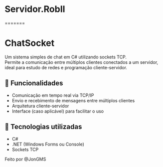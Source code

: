 # Servidor.RobII
=======
# ChatSocket

Um sistema simples de chat em C# utilizando sockets TCP.  
Permite a comunicação entre múltiplos clientes conectados a um servidor, ideal para estudo de redes e programação cliente-servidor.

## 🧠 Funcionalidades

- Comunicação em tempo real via TCP/IP
- Envio e recebimento de mensagens entre múltiplos clientes
- Arquitetura cliente-servidor
- Interface (caso aplicável) para facilitar o uso

## 🚀 Tecnologias utilizadas

- C#
- .NET (Windows Forms ou Console)
- Sockets TCP

Feito por @JonGMS

